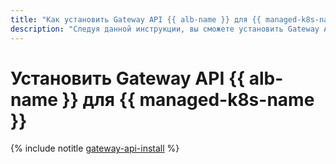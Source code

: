 ```yaml
---
title: "Как установить Gateway API {{ alb-name }} для {{ managed-k8s-name }}"
description: "Следуя данной инструкции, вы сможете установить Gateway API {{ alb-name }} для {{ managed-k8s-name }}."
---
```


# Установить Gateway API {{ alb-name }} для {{ managed-k8s-name }}


{% include notitle [gateway-api-install](../../_includes/managed-kubernetes/gateway-api-install.md) %}
